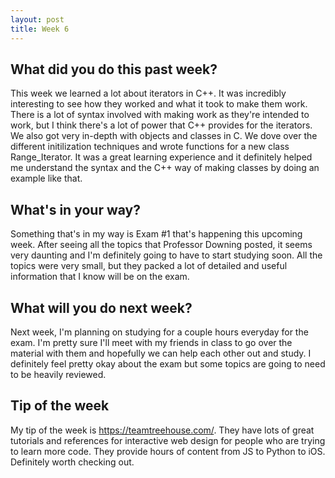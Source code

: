 ```yaml
---
layout: post
title: Week 6
---
```


## What did you do this past week?


This week we learned a lot about iterators in C++. It was incredibly interesting to see how they worked and what it took to make them work. There is a lot of syntax involved with making work as they're intended to work, but I think there's a lot of power that C++ provides for the iterators. We also got very in-depth with objects and classes in C. We dove over the different initilization techniques and wrote functions for a new class Range_Iterator. It was a great learning experience and it definitely helped me understand the syntax and the C++ way of making classes by doing an example like that.


## What's in your way?


Something that's in my way is Exam #1 that's happening this upcoming week. After seeing all the topics that Professor Downing posted, it seems very daunting and I'm definitely going to have to start studying soon. All the topics were very small, but they packed a lot of detailed and useful information that I know will be on the exam.


## What will you do next week?


Next week, I'm planning on studying for a couple hours everyday for the exam. I'm pretty sure I'll meet with my friends in class to go over the material with them and hopefully we can help each other out and study. I definitely feel pretty okay about the exam but some topics are going to need to be heavily reviewed.


## Tip of the week


My tip of the week is <https://teamtreehouse.com/>. They have lots of great tutorials and references for interactive web design for people who are trying to learn more code. They provide hours of content from JS to Python to iOS. Definitely worth checking out.



